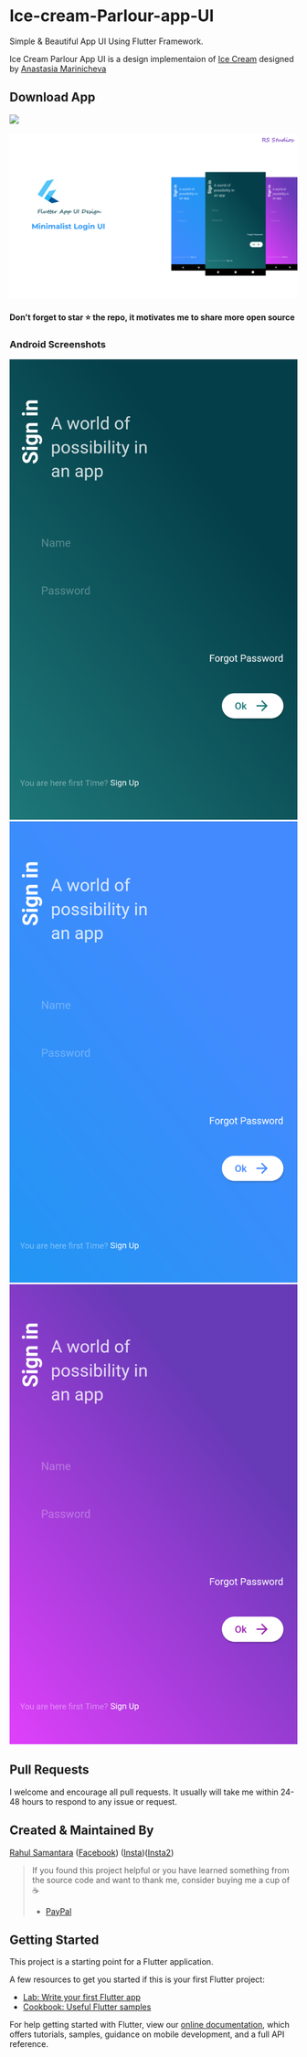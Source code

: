 # Ice-cream-Parlour-app-UI

Simple & Beautiful App UI Using Flutter Framework.

Ice Cream Parlour App UI is a design implementaion of [Ice Cream](https://dribbble.com/shots/6740286-Ice-Cream) designed by [Anastasia Marinicheva](https://dribbble.com/anmarinicheva)

## Download App 
<a href="https://github.com/developerRsam/Minimalist-login-UI/blob/master/Screenshots/app-x86_64-release.apk?raw=true"><img src="https://playerzon.com/asset/download.png" width="200"></img></a>


![alt text](https://github.com/developerRsam/Minimalist-login-UI/blob/master/Screenshots/uidesign_git.png)

#### Don't forget to star ⭐ the repo, it motivates me to share more open source

### Android Screenshots

![alt text](https://github.com/developerRsam/Minimalist-login-UI/blob/master/Screenshots/Screenshot_1584083590.png)
![alt text](https://github.com/developerRsam/Minimalist-login-UI/blob/master/Screenshots/Screenshot_1584252744.png)
![alt text](https://github.com/developerRsam/Minimalist-login-UI/blob/master/Screenshots/Screenshot_1584252818.png)

## Pull Requests

I welcome and encourage all pull requests. It usually will take me within 24-48 hours to respond to any issue or request.

## Created & Maintained By

[Rahul Samantara](https://github.com/developerRsam) ([Facebook](https://www.facebook.com/rahul.samantara.39))
([Insta](https://www.instagram.com/_mr_wanderlust/))([Insta2](https://www.instagram.com/rsdesigndevstudio/))

> If you found this project helpful or you have learned something from the source code and want to thank me, consider buying me a cup of :coffee:
>
> * [PayPal](https://www.paypal.me/RahulSamantara)

## Getting Started

This project is a starting point for a Flutter application.

A few resources to get you started if this is your first Flutter project:

- [Lab: Write your first Flutter app](https://flutter.dev/docs/get-started/codelab)
- [Cookbook: Useful Flutter samples](https://flutter.dev/docs/cookbook)

For help getting started with Flutter, view our
[online documentation](https://flutter.dev/docs), which offers tutorials,
samples, guidance on mobile development, and a full API reference.
